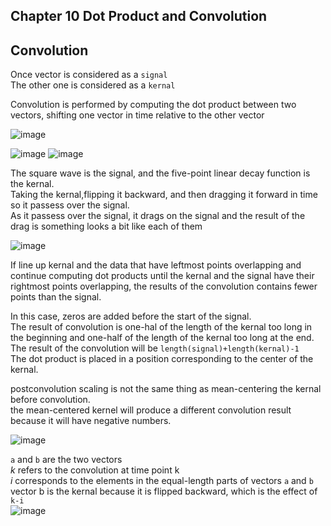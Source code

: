 ## Chapter 10 Dot Product and Convolution 

## Convolution  

Once vector is considered as a `signal`  <br>
The other one is considered as a `kernal` <br> 

Convolution is performed by computing the dot product between two vectors, shifting one vector in time relative to the other vector <br>

![image](https://github.com/user-attachments/assets/2fe5a171-0f78-474c-bf22-46b237d7bd9c)

![image](https://github.com/user-attachments/assets/8b156246-df07-4733-b127-564e69c2b96b)
![image](https://github.com/user-attachments/assets/25f1231f-f41f-47ec-83f8-32e79c578a54)

The square wave is the signal, and the five-point linear decay function is the kernal. <br> 
Taking the kernal,flipping it backward, and then dragging it forward in time so it passess over the signal.<br> 
As it passess over the signal, it drags on the signal and the result of the drag is something looks a bit like each of them <br> 

![image](https://github.com/user-attachments/assets/9756e72d-40d3-4a6a-b94f-07d41e05bb23)

If line up kernal and the data that have leftmost points overlapping and continue computing dot products until the kernal and the signal have their rightmost points overlapping, the results of the convolution contains  fewer points than the signal. <br> 

In this case, zeros are added before the start of the signal. <br> 
The result of convolution is one-hal of the length of the kernal too long in the beginning and one-half of the length of the kernal too long at the end. <br> 
The result of the convolution will be  `length(signal)+length(kernal)-1` <br> 
The dot product is placed in a position corresponding to the center of the kernal. <br>

postconvolution scaling is not the same thing as mean-centering the kernal before convolution. <br> 
the mean-centered kernel will produce a different convolution result because it will have negative numbers. <br> 

![image](https://github.com/user-attachments/assets/cf1d2530-b06a-45cb-b003-7533fe35b95a)

`a` and `b` are the two vectors <br> 
*k* refers to the convolution at time point k <br>
*i* corresponds to the elements in the equal-length parts of vectors `a` and `b` <br> 
vector b is the kernal because it is flipped backward, which is the effect of `k-i` <br>
![image](https://github.com/user-attachments/assets/82619c9c-6c73-428f-91c6-4f88715397a9)





